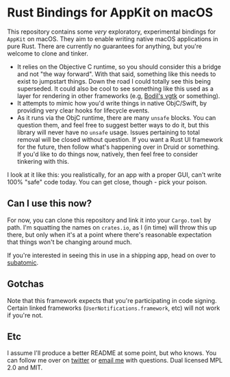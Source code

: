 # Rust Bindings for AppKit on macOS
This repository contains some _very_ exploratory, experimental bindings for `AppKit` on macOS. They aim to enable writing native macOS applications in pure Rust. There are currently no guarantees for anything, but you're welcome to clone and tinker.

- It relies on the Objective C runtime, so you should consider this a bridge and not "the way forward". With that said, something like this needs to exist to jumpstart things. Down the road I could totally see this being superseded. It could also be cool to see something like this used as a layer for rendering in other frameworks (e.g, [Bodil's vgtk](https://docs.rs/vgtk/0.2.1/vgtk/) or something).
- It attempts to mimic how you'd write things in native ObjC/Swift, by providing very clear hooks for lifecycle events.
- As it runs via the ObjC runtime, there are many `unsafe` blocks. You can question them, and feel free to suggest better ways to do it, but this library will never have no `unsafe` usage. Issues pertaining to total removal will be closed without question. If you want a Rust UI framework for the future, then follow what's happening over in Druid or something. If you'd like to do things now, natively, then feel free to consider tinkering with this.

I look at it like this: you realistically, for an app with a proper GUI, can't write 100% "safe" code today. You can get close, though - pick your poison.

## Can I use this now?
For now, you can clone this repository and link it into your `Cargo.toml` by path. I'm squatting the names on `crates.io`, as I (in time) will throw this up there, but only when it's at a point where there's reasonable expectation that things won't be changing around much.

If you're interested in seeing this in use in a shipping app, head on over to [subatomic](https://github.com/ryanmcgrath/subatomic/).

## Gotchas
Note that this framework expects that you're participating in code signing. Certain linked frameworks (`UserNotifications.framework`, etc) will not work if you're not.

## Etc
I assume I'll produce a better README at some point, but who knows. You can follow me over on [twitter](https://twitter.com/ryanmcgrath/) or [email me](mailto:ryan@rymc.io) with questions. Dual licensed MPL 2.0 and MIT.
